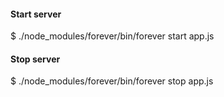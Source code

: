 #### Start server
$ ./node_modules/forever/bin/forever start app.js

#### Stop server
$ ./node_modules/forever/bin/forever stop app.js
